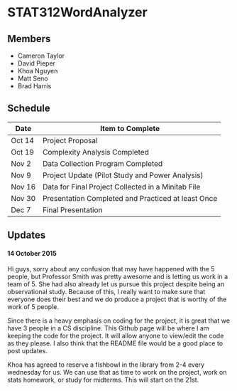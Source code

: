 # STAT312WordAnalyzer

## Members
* Cameron Taylor
* David Pieper
* Khoa Nguyen 
* Matt Seno
* Brad Harris

## Schedule
|Date	|Item to Complete	|
|-------|-----------------------|
|Oct 14	|Project Proposal	|
|Oct 19	|Complexity Analysis Completed|
|Nov 2	|Data Collection Program Completed|
|Nov 9	|Project Update (Pilot Study and Power Analysis)|
|Nov 16	|Data for Final Project Collected in a Minitab File|
|Nov 30	|Presentation Completed and Practiced at least Once|
|Dec 7	|Final Presentation	|

## Updates
#### 14 October 2015
Hi guys, sorry about any confusion that may have happened with the 5 people, but Professor Smith was pretty awesome and is letting us work in a team of 5. She had also already let us pursue this project despite being an observational 
study. Because of this, I really want to make sure that everyone does their best and we do produce a project that is worthy of the work of 5 people.

Since there is a heavy emphasis on coding for the project, it is great that we have 3 people in a CS discipline. This Github page will be where I am keeping the code for the project. It will allow anyone to view/edit the code as 
they please. I also think that the README file would be a good place to post updates.

Khoa has agreed to reserve a fishbowl in the library from 2-4 every wednesday for us. We can use that as time to work on the project, work on stats homework, or study for midterms. This will start on the 21st.



